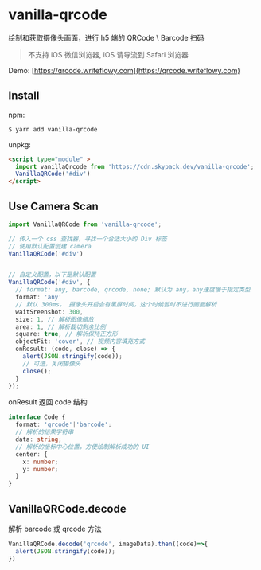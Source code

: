 # vanilla-qrcode

绘制和获取摄像头画面，进行 h5 端的 QRCode \ Barcode 扫码

> 不支持 iOS 微信浏览器, iOS 请导流到 Safari 浏览器

Demo: [https://qrcode.writeflowy.com](https://qrcode.writeflowy.com)

## Install

npm:

```sh
$ yarn add vanilla-qrcode
```

unpkg:

```html
<script type="module" >
  import vanillaQrcode from 'https://cdn.skypack.dev/vanilla-qrcode';
  VanillaQRCode('#div')
</script>
```

## Use Camera Scan

```ts
import VanillaQRCode from 'vanilla-qrcode';

// 传入一个 css 查找器，寻找一个合适大小的 Div 标签
// 使用默认配置创建 camera
VanillaQRCode('#div')


// 自定义配置，以下是默认配置
VanillaQRCode('#div', {
  // format: any, barcode, qrcode, none; 默认为 any，any速度慢于指定类型
  format: 'any'
  // 默认 300ms， 摄像头开启会有黑屏时间，这个时候暂时不进行画面解析
  waitSreenshot: 300,
  size: 1, // 解析图像缩放
  area: 1, // 解析裁切剩余比例
  square: true, // 解析保持正方形
  objectFit: 'cover', // 视频内容填充方式
  onResult: (code, close) => {
    alert(JSON.stringify(code));
    // 可选，关闭摄像头
    close();
  }
});
```

onResult 返回 code 结构

```ts
interface Code {
  format: 'qrcode'|'barcode'; 
  // 解析的结果字符串
  data: string;
  // 解析的坐标中心位置，方便绘制解析成功的 UI
  center: {
    x: number;
    y: number;
  }
}

```

## VanillaQRCode.decode

解析 barcode 或 qrcode 方法


```js
VanillaQRCode.decode('qrcode', imageData).then((code)=>{
  alert(JSON.stringify(code));
})
```




